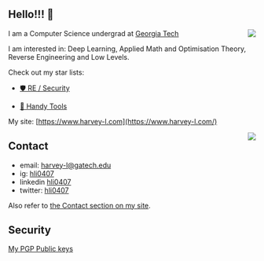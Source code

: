 ## Hello!!! 👋

<a href="#"><img align="right" src="https://ghstats.lihe.dev/api?username=lihe07&count_private=true&show_icons=true&theme=radical&include_all_commits=true"></img></a>

I am a Computer Science undergrad at [Georgia Tech](https://gatech.edu)

I am interested in: Deep Learning, Applied Math and Optimisation Theory, Reverse Engineering and Low Levels.

Check out my star lists:

  - [🛡️ RE / Security ](https://github.com/stars/lihe07/lists/re-security)

  - [🦀 Handy Tools ](https://github.com/stars/lihe07/lists/essentials)


My site: [https://www.harvey-l.com](https://www.harvey-l.com/)

<a href="#"><img align="right" src="https://ghstats.lihe.dev/api/top-langs/?username=lihe07&theme=radical"></img></a>

## Contact

- email:   [harvey-l@gatech.edu](mailto:harvey-l@gatech.edu)
- ig:      [hli0407](https://www.instagram.com/hli0407/)
- linkedin [hli0407](https://www.linkedin.com/in/hli0407/)
- twitter: [hli0407](https://twitter.com/hli0407)

Also refer to [the Contact section on my site](https://www.harvey-l.com/contact).

## Security

[My PGP Public keys](https://www.harvey-l.com/contact)
